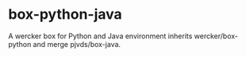 box-python-java
===============

A wercker box for Python and Java environment
inherits wercker/box-python and merge pjvds/box-java.
